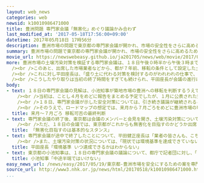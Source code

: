 ```yaml
---
layout: web_news
categories: web
newsid: k10010986471000
title: 豊洲問題 専門家会議「無害化」めぐり議論かみ合わず
last_modified_at: '2017-05-18T17:56:00+09:00'
datetime: 2017年05月18日 17時56分
description: 豊洲市場の問題で東京都の専門家会議が開かれ、市場の安全性をさらに高めるため、地下の空間の底をコンクリートで覆うなどの対策案が示されました。ただ、土壌汚染を環境基準以下に抑える「無害化」をめぐって、業者などの出席者と、専門家会議や東京都の間で議論がかみ合わず、会議は途中で終了し、改めて議論することになりました。
summary: 豊洲市場の問題で東京都の専門家会議が開かれ、市場の安全性をさらに高めるため、地下の空間の底をコンクリートで覆うなどの対策案が示されました。ただ、土壌汚染を環境基準以下に抑える「無害化」をめぐって、業者などの出席者と、専門家会議や東京都の間で議論がかみ合わず、会議は途中で終了し、改めて議論することになりました。
movie_url: https://newswebeasy.github.io/ja201705/news/web/movie/2017/05/19/k10010986471000.mp4
more: 豊洲市場の土壌汚染対策を検証する専門家会議は、１８日午後０時半から午後３時までの日程で始まりました。この中で、施設の安全性をさらに高める対策として地下空間の底を特殊なシートやコンクリートで覆うことや地下水をくみ上げて水位を一定に保つ「地下水管理システム」のポンプ機能を強化するなどとする対策案が示されました。<br
  /><br />このあと、出席した市場業者などから、都が７年前、移転の条件として設定した土壌汚染を環境基準以下に抑える「無害化」が達成されておらず、約束が守られるのか疑問だなどとして、専門家会議と東京都に対し無害化の条件を今後も守る意思があるのかどうか明らかにするよう求める意見が相次ぎました。<br
  /><br />これに対し平田座長は、「盛り土に代わる対策を検討するのがわれわれの仕事で、無害化するという都の方針を議論する場ではない」と述べ、理解を求めました。また、東京都の村松市場長は「無害化が達成できていないことは真摯（しんし）に受け止めている。きょうの会議は専門家の検証結果を聞くためのもので、無害化を約束するかどうかを議論する場ではない」と述べました。<br
  /><br />こうしたやり取りは当初の終了時間をすぎても続けられ、平田座長が会議の進行に理解を求めましたが、出席者からは信用できない以上議論できないなどとして平行線をたどり、会議は途中で終了し、改めて議論することになりました。
body:
- text: １８日の専門家会議の見解は、小池知事が築地市場の豊洲への移転を判断するうえで、重要な節目とされていました。小池知事は去年１１月、移転の今後の方向性や段取りについて、ロードマップ＝計画表を公表しました。この中で専門家会議は、豊洲市場の安全対策の柱とされた「盛り土」が実際には行われていなかったことを受けて、盛り土がない地下空間の安全性の検証と必要な対策を提言することになっていました。<br
    /><br />当初は、ことし４月をめどに報告をまとめる予定でしたが、１月に公表された豊洲市場の地下水のモニタリング調査で、環境基準の７９倍のベンゼンが検出され、その後も環境基準を大幅に上回る有害物質が検出されたことを受けて、取りまとめに時間がかかっていました。<br
    /><br />１８日、専門家会議が示した安全対策については、引き続き議論が継続されることになりましたが、この議論を踏まえ、今後は、市場の採算性などを検証している別の有識者による「市場問題プロジェクトチーム」が今月中にも示す報告と合わせて、都庁の内部に設けた「市場の在り方戦略本部」で豊洲市場への移転や、築地市場を再整備する案について、課題の検討を進めることにしています。<br
    /><br />そのうえで、ロードマップの想定では、来月から７月ごろをめどに豊洲市場の環境アセスメント＝環境影響評価をやり直すかどうかが都の審議会で審議され、やり直す必要がない場合は、この夏にも小池知事が移転の可否について最終的な判断を行うことになっています。
  title: 来月～７月ごろ 移転可否の最終判断
- text: 専門家会議の終了後、東京都は会議のメンバーと会見を開き、土壌汚染対策について、「汚染を環境基準以下にする『無害化』を目指すのは基本的なスタンスだ」と述べました。<br
    /><br />ただ、１８日の会議では、東京都がこれからも無害化を目指すのかどうか出席した業者などから質問が相次いだのに対し、東京都の村松市場長は「達成できていないのが現状だ」と述べるにとどまり、出席者側は都から基本的な姿勢が示されなければ議論は成り立たないなどと批判を強めていました。
  title: 「無害化目指すのは基本的なスタンス」
- text: 専門家会議が途中で終了したことについて、平田健正座長は「業者の皆さんも、こちらも、お互い冷静になったほうがいいね、きょうはやめたほうがいいねということになった。対策案について意見交換したかったが、お互いの了解のうえで次回行うことになった」と述べました。<br
    /><br />また、土壌汚染対策の状況については、「現状では環境基準を達成できていないのは事実だ。どういうふうにすれば対策できるのかを考えたい。ただ、非常に時間がかかるので、いつ達成できるかはわからない」と述べました。
  title: 平田座長「環境基準 いつ達成できるかはわからない」
- text: 東京都の小池知事は、１８日の専門家会議の議論について、都庁で記者団に対し、「まとまらなかったと聞いた。中途半端ではいけない」と述べました。
  title: 小池知事「中途半端ではいけない」
easy_news_url: /news/easy/2017/05/19/東京都-豊洲市場を安全にするための案を専門家が説明/
source_url: http://www3.nhk.or.jp/news/html/20170518/k10010986471000.html
...
```

